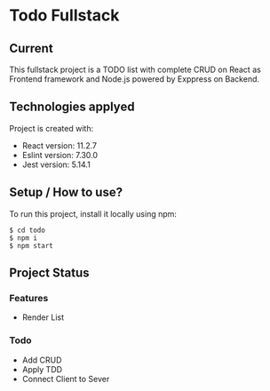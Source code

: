 
# Todo Fullstack

## Current
This fullstack project is a TODO list with complete CRUD on React as Frontend framework and Node.js powered by Exppress on Backend.
	
## Technologies applyed
Project is created with:
* React version: 11.2.7
* Eslint version: 7.30.0
* Jest version: 5.14.1
	
## Setup / How to use?
To run this project, install it locally using npm:

```
$ cd todo
$ npm i
$ npm start
```

## Project Status
### Features
* Render List
### Todo
* Add CRUD
* Apply TDD
* Connect Client to Sever
